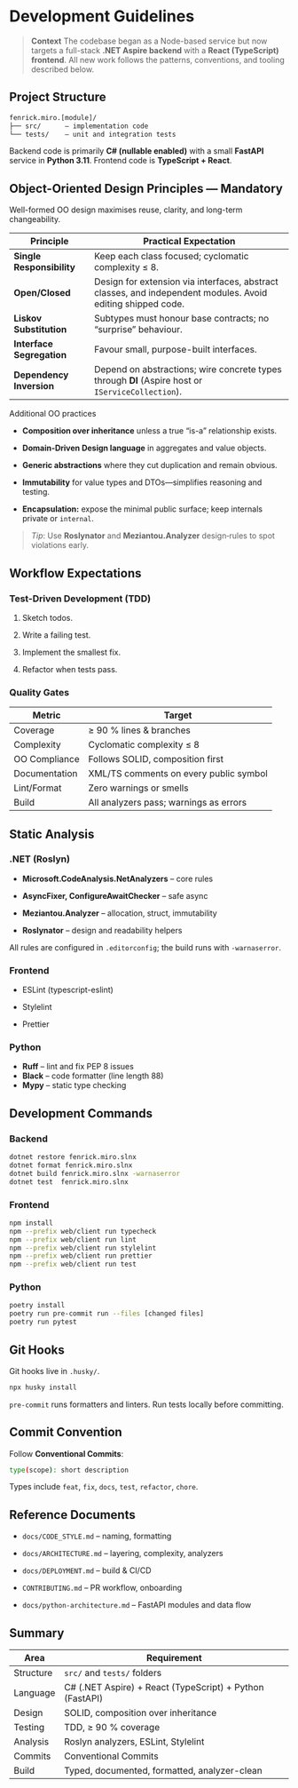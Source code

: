 # Development Guidelines

> **Context**
> The codebase began as a Node-based service but now targets a full-stack **.NET Aspire backend** with a **React (TypeScript) frontend**. All new work follows the patterns, conventions, and tooling described below.

## Project Structure

``` bash
fenrick.miro.[module]/
├── src/      – implementation code
└── tests/    – unit and integration tests
```

Backend code is primarily **C# (nullable enabled)** with a small **FastAPI** service in **Python 3.11**. Frontend code is **TypeScript + React**.

## Object-Oriented Design Principles — **Mandatory**

Well-formed OO design maximises reuse, clarity, and long-term changeability.

| Principle                 | Practical Expectation                                                                                        |
| ------------------------- | ------------------------------------------------------------------------------------------------------------ |
| **Single Responsibility** | Keep each class focused; cyclomatic complexity ≤ 8.                                                          |
| **Open/Closed**           | Design for extension via interfaces, abstract classes, and independ­ent modules. Avoid editing shipped code. |
| **Liskov Substitution**   | Subtypes must honour base contracts; no “surprise” behaviour.                                                |
| **Interface Segregation** | Favour small, purpose-built interfaces.                                                                      |
| **Dependency Inversion**  | Depend on abstractions; wire concrete types through **DI** (Aspire host or `IServiceCollection`).            |

Additional OO practices

* **Composition over inheritance** unless a true “is-a” relationship exists.

* **Domain-Driven Design language** in aggregates and value objects.

* **Generic abstractions** where they cut duplication and remain obvious.

* **Immutability** for value types and DTOs—simplifies reasoning and testing.

* **Encapsulation:** expose the minimal public surface; keep internals private or `internal`.

> _Tip_: Use **Roslynator** and **Meziantou.Analyzer** design‐rules to spot violations early.

## Workflow Expectations

### Test-Driven Development (TDD)

1. Sketch todos.

2. Write a failing test.

3. Implement the smallest fix.

4. Refactor when tests pass.

### Quality Gates

| Metric        | Target                                 |
| ------------- | -------------------------------------- |
| Coverage      | ≥ 90 % lines & branches                |
| Complexity    | Cyclomatic complexity ≤ 8              |
| OO Compliance | Follows SOLID, composition first       |
| Documentation | XML/TS comments on every public symbol |
| Lint/Format   | Zero warnings or smells                |
| Build         | All analyzers pass; warnings as errors |

## Static Analysis

### .NET (Roslyn)

* **Microsoft.CodeAnalysis.NetAnalyzers** – core rules

* **AsyncFixer, ConfigureAwaitChecker** – safe async

* **Meziantou.Analyzer** – allocation, struct, immutability

* **Roslynator** – design and readability helpers

All rules are configured in `.editorconfig`; the build runs with `-warnaserror`.

### Frontend

* ESLint (typescript-eslint)

* Stylelint

* Prettier

### Python

* **Ruff** – lint and fix PEP 8 issues
* **Black** – code formatter (line length 88)
* **Mypy** – static type checking

## Development Commands

### Backend

``` bash
dotnet restore fenrick.miro.slnx
dotnet format fenrick.miro.slnx
dotnet build fenrick.miro.slnx -warnaserror
dotnet test  fenrick.miro.slnx
```

### Frontend

``` bash
npm install
npm --prefix web/client run typecheck
npm --prefix web/client run lint
npm --prefix web/client run stylelint
npm --prefix web/client run prettier
npm --prefix web/client run test
```

### Python

``` bash
poetry install
poetry run pre-commit run --files [changed files]
poetry run pytest
```

## Git Hooks

Git hooks live in `.husky/`.

``` bash
npx husky install
```

`pre-commit` runs formatters and linters. Run tests locally before committing.

## Commit Convention

Follow **Conventional Commits**:

``` bash
type(scope): short description
```

Types include `feat`, `fix`, `docs`, `test`, `refactor`, `chore`.

## Reference Documents

* `docs/CODE_STYLE.md` – naming, formatting

* `docs/ARCHITECTURE.md` – layering, complexity, analyzers

* `docs/DEPLOYMENT.md` – build & CI/CD

* `CONTRIBUTING.md` – PR workflow, onboarding
* `docs/python-architecture.md` – FastAPI modules and data flow

## Summary

| Area      | Requirement                                  |
| --------- | -------------------------------------------- |
| Structure | `src/` and `tests/` folders                  |
| Language  | C# (.NET Aspire) + React (TypeScript) + Python (FastAPI) |
| Design    | SOLID, composition over inheritance          |
| Testing   | TDD, ≥ 90 % coverage                         |
| Analysis  | Roslyn analyzers, ESLint, Stylelint          |
| Commits   | Conventional Commits                         |
| Build     | Typed, documented, formatted, analyzer-clean |
